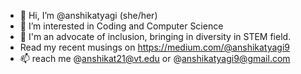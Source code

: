 - 👋 Hi, I’m @anshikatyagi (she/her)
- 👀 I’m interested in Coding and Computer Science
- 🌱 I'm an advocate of inclusion, bringing in diversity in STEM field.
- Read my recent musings on https://medium.com/@anshikatyagi9
- 📫  reach me @anshikat21@vt.edu or @anshikatyagi9@gmail.com

<!---
anshikatyagi/anshikatyagi is a ✨ special ✨ repository because its `README.md` (this file) appears on your GitHub profile.
You can click the Preview link to take a look at your changes.
--->
